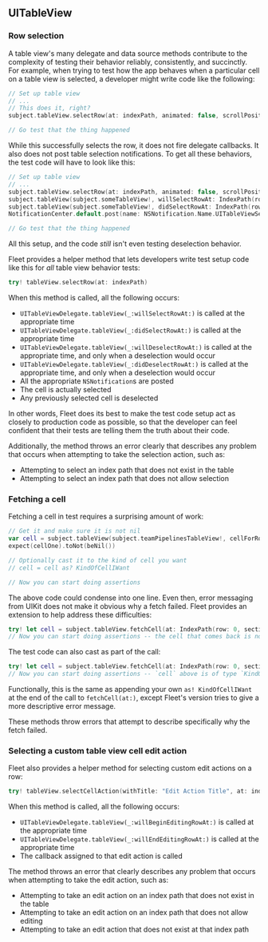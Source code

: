 ## UITableView

### Row selection
A table view's many delegate and data source methods contribute to the complexity of
testing their behavior reliably, consistently, and succinctly. For example, when trying
to test how the app behaves when a particular cell on a table view is selected, a
developer might write code like the following:

```swift
// Set up table view
// ...
// This does it, right?
subject.tableView.selectRow(at: indexPath, animated: false, scrollPosition: .none)

// Go test that the thing happened
```

While this successfully selects the row, it does not fire delegate callbacks. It also
does not post table selection notifications. To get all these behaviors, the test code
will have to look like this:

```swift
// Set up table view
// ...
subject.tableView.selectRow(at: indexPath, animated: false, scrollPosition: .none)
subject.tableView(subject.someTableView!, willSelectRowAt: IndexPath(row: 1, section: 0))
subject.tableView(subject.someTableView!, didSelectRowAt: IndexPath(row: 1, section: 0))
NotificationCenter.default.post(name: NSNotification.Name.UITableViewSelectionDidChange, object: nil)

// Go test that the thing happened
```

All this setup, and the code _still_ isn't even testing deselection behavior.

Fleet provides a helper method that lets developers write test setup code like this for _all_
table view behavior tests:
```swift
try! tableView.selectRow(at: indexPath)
```

When this method is called, all the following occurs:
- `UITableViewDelegate.tableView(_:willSelectRowAt:)` is called at the appropriate time
- `UITableViewDelegate.tableView(_:didSelectRowAt:)` is called at the appropriate time
- `UITableViewDelegate.tableView(_:willDeselectRowAt:)` is called at the appropriate time, and only when
a deselection would occur
- `UITableViewDelegate.tableView(_:didDeselectRowAt:)` is called at the appropriate time, and only when
a deselection would occur
- All the appropriate `NSNotification`s are posted
- The cell is actually selected
- Any previously selected cell is deselected

In other words, Fleet does its best to make the test code setup act as closely to production code
as possible, so that the developer can feel confident that their tests are telling them the truth
about their code.

Additionally, the method throws an error clearly that describes any problem that occurs
when attempting to take the selection action, such as:
- Attempting to select an index path that does not exist in the table
- Attempting to select an index path that does not allow selection

### Fetching a cell
Fetching a cell in test requires a surprising amount of work:
```swift
// Get it and make sure it is not nil
var cell = subject.tableView(subject.teamPipelinesTableView!, cellForRowAt: IndexPath(row: 0, section: 0))
expect(cellOne).toNot(beNil())

// Optionally cast it to the kind of cell you want
// cell = cell as? KindOfCellIWant

// Now you can start doing assertions
```

The above code could condense into one line. Even then, error messaging from UIKit does not make it obvious
why a fetch failed. Fleet provides an extension to help address these difficulties:
```swift
try! let cell = subject.tableView.fetchCell(at: IndexPath(row: 0, section: 0)
// Now you can start doing assertions -- the cell that comes back is not an optional.
```

The test code can also cast as part of the call:
```swift
try! let cell = subject.tableView.fetchCell(at: IndexPath(row: 0, section: 0, asType: KindOfCellIWant.self)
// Now you can start doing assertions -- `cell` above is of type `KindOfCellIWant`
```

Functionally, this is the same as appending your own `as! KindOfCellIWant` at the end of the call to `fetchCell(at:)`,
except Fleet's version tries to give a more descriptive error message.

These methods throw errors that attempt to describe specifically why the fetch failed.

### Selecting a custom table view cell edit action
Fleet also provides a helper method for selecting custom edit actions on a row:
```swift
try! tableView.selectCellAction(withTitle: "Edit Action Title", at: indexPath)
```

When this method is called, all the following occurs:
- `UITableViewDelegate.tableView(_:willBeginEditingRowAt:)` is called at the appropriate time
- `UITableViewDelegate.tableView(_:willEndEditingRowAt:)` is called at the appropriate time
- The callback assigned to that edit action is called

The method throws an error that clearly describes any problem that occurs
when attempting to take the edit action, such as:
- Attempting to take an edit action on an index path that does not exist in the table
- Attempting to take an edit action on an index path that does not allow editing
- Attempting to take an edit action that does not exist at that index path
